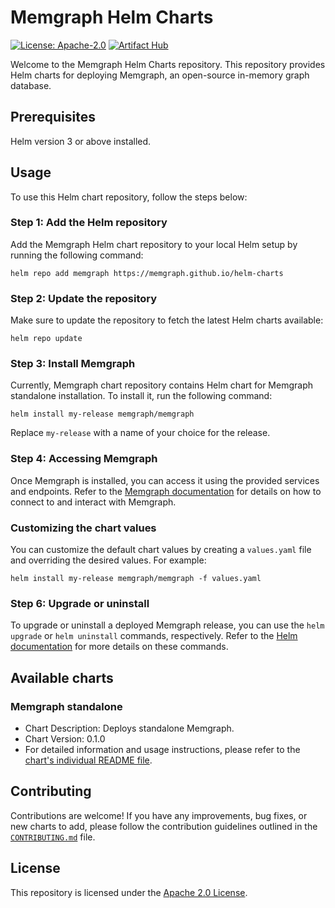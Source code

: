 # Memgraph Helm Charts
[![License: Apache-2.0](https://img.shields.io/github/license/memgraph/helm-charts)](https://github.com/memgraph/helm-charts/blob/main/LICENSE)
[![Artifact Hub](https://img.shields.io/endpoint?url=https://artifacthub.io/badge/repository/memgraph)](https://artifacthub.io/packages/search?repo=memgraph)

Welcome to the Memgraph Helm Charts repository. This repository provides Helm charts for deploying Memgraph, an open-source in-memory graph database.

## Prerequisites
Helm version 3 or above installed.

## Usage
To use this Helm chart repository, follow the steps below:

### Step 1: Add the Helm repository
Add the Memgraph Helm chart repository to your local Helm setup by running the following command:

```
helm repo add memgraph https://memgraph.github.io/helm-charts
```

### Step 2: Update the repository
Make sure to update the repository to fetch the latest Helm charts available:

```
helm repo update
```

### Step 3: Install Memgraph 
Currently, Memgraph chart repository contains Helm chart for Memgraph standalone installation. To install it, run the following command:

```
helm install my-release memgraph/memgraph
```
Replace `my-release` with a name of your choice for the release.

### Step 4: Accessing Memgraph
Once Memgraph is installed, you can access it using the provided services and endpoints. Refer to the [Memgraph documentation](https://memgraph.com/docs/memgraph/connect-to-memgraph) for details on how to connect to and interact with Memgraph.

### Customizing the chart values
You can customize the default chart values by creating a `values.yaml` file and overriding the desired values. For example:

```
helm install my-release memgraph/memgraph -f values.yaml
```

### Step 6: Upgrade or uninstall
To upgrade or uninstall a deployed Memgraph release, you can use the `helm upgrade` or `helm uninstall` commands, respectively. Refer to the [Helm documentation](https://helm.sh/docs/) for more details on these commands.

## Available charts
### Memgraph standalone
- Chart Description: Deploys standalone Memgraph.
- Chart Version: 0.1.0 
- For detailed information and usage instructions, please refer to the [chart's individual README file](./charts/memgraph/README.md).

## Contributing
Contributions are welcome! If you have any improvements, bug fixes, or new charts to add, please follow the contribution guidelines outlined in the [`CONTRIBUTING.md`](https://github.com/memgraph/helm-charts/blob/main/CONTRIBUTING.md) file.

## License
This repository is licensed under the [Apache 2.0 License](https://github.com/memgraph/helm-charts/blob/main/LICENSE). 
